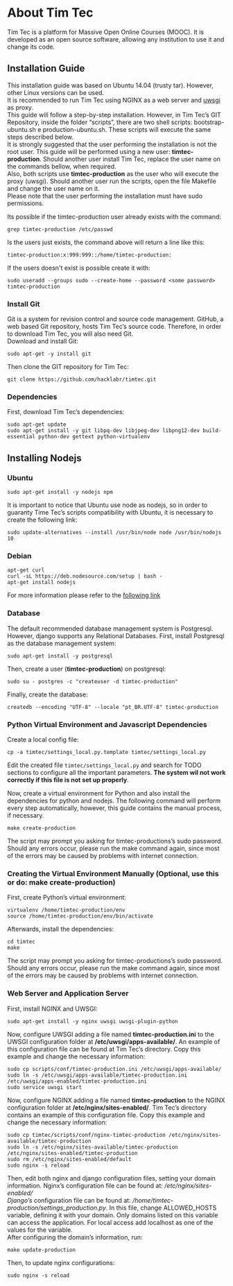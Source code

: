 # About Tim Tec
Tim Tec is a platform for Massive Open Online Courses (MOOC). It is developed as an open source software, allowing any institution to use it and change its code.

## Installation Guide
This installation guide was based on Ubuntu 14.04 (trusty tar). However, other Linux versions can be used.  
It is recommended to run Tim Tec using NGINX as a web server and [uwsgi](https://uwsgi-docs.readthedocs.org/en/latest/) as proxy.  
This guide will follow a step-by-step installation. However, in Tim Tec’s GIT Repository, inside the folder “scripts”, there are two shell scripts: bootstrap-ubuntu.sh e production-ubuntu.sh. These scripts will execute the same steps described below.  
It is strongly suggested that the user performing the installation is not the root user. This guide will be performed using a new user: **timtec-production**. Should another user install Tim Tec, replace the user name on the commands bellow, when required.  
Also, both scripts use **timtec-production** as the user who will execute the proxy (uwsgi). Should another user run the scripts, open the file Makefile and change the user name on it.  
Please note that the user performing the installation must have sudo permissions.

Its possible if the timtec-production user already exists with the command:

    grep timtec-production /etc/passwd

Is the users just exists, the command above will return a line like this:

    timtec-production:x:999:999::/home/timtec-production:

If the users doesn't exist is possible create it with:

    sudo useradd --groups sudo --create-home --password <some password> timtec-production



### Install Git

Git is a system for revision control and source code management. GitHub, a web based Git repository, hosts Tim Tec’s source code. Therefore, in order to download Tim Tec, you will also need Git.  
Download and install Git:

    sudo apt-get -y install git

Then clone the GIT repository for Tim Tec:

    git clone https://github.com/hacklabr/timtec.git

### Dependencies

First, download Tim Tec’s dependencies:

    sudo apt-get update 
    sudo apt-get install -y git libpq-dev libjpeg-dev libpng12-dev build-essential python-dev gettext python-virtualenv

## Installing Nodejs

### Ubuntu

    sudo apt-get install -y nodejs npm

It is important to notice that Ubuntu use node as nodejs, so in order to guaranty Time Tec’s scripts compatibility with Ubuntu, it is necessary to create the following link:  

    sudo update-alternatives --install /usr/bin/node node /usr/bin/nodejs 10

### Debian

    apt-get curl
    curl -sL https://deb.nodesource.com/setup | bash -
    apt-get install nodejs

For more information please refer to the [following link](https://github.com/joyent/node/wiki/installing-node.js-via-package-manager#debian-and-ubuntu-based-linux-distributions)

### Database
The default recommended database management system is Postgresql. However, django supports any Relational Databases. First, install Postgresql as the database management system:

    sudo apt-get install -y postgresql

Then, create a user (**timtec-production**) on postgresql:

    sudo su - postgres -c "createuser -d timtec-production" 

Finally, create the database:

    createdb --encoding "UTF-8" --locale "pt_BR.UTF-8" timtec-production

### Python Virtual Environment and Javascript Dependencies
Create a local config file:

    cp -a timtec/settings_local.py.template timtec/settings_local.py

Edit the created file `timtec/settings_local.py` and search for TODO sections to configure all the important parameters. **The system wil not work correctly if this file is not set up properly**.

Now, create a virtual environment for Python and also install the dependencies for python and nodejs. The following command will perform every step automatically, however, this guide contains the manual process, if necessary.

    make create-production

The script may prompt you asking for timtec-productions’s sudo password. Should any errors occur, please run the make command again, since most of the errors may be caused by problems with internet connection.

### Creating the Virtual Environment Manually (Optional, use this or do: make create-production)
First, create Python’s virtual environment:

    virtualenv /home/timtec-production/env
    source /home/timtec-production/env/bin/activate

Afterwards, install the dependencies:

    cd timtec
    make

The script may prompt you asking for timtec-productions’s sudo password. Should any errors occur, please run the make command again, since most of the errors may be caused by problems with internet connection.

### Web Server and Application Server
First, install NGINX and UWSGI:

    sudo apt-get install -y nginx uwsgi uwsgi-plugin-python

Now, configure UWSGI adding a file named **timtec-production.ini** to the UWSGI configuration folder at **/etc/uwsgi/apps-available/**. An example of this configuration file can be found at Tim Tec’s directory. Copy this example and change the necessary information:

    sudo cp scripts/conf/timtec-production.ini /etc/uwsgi/apps-available/ 
    sudo ln -s /etc/uwsgi/apps-available/timtec-production.ini /etc/uwsgi/apps-enabled/timtec-production.ini
    sudo service uwsgi start

Now, configure NGINX adding a file named **timtec-production** to the NGINX configuration folder at **/etc/nginx/sites-enabled/**. Tim Tec’s directory contains an example of this configuration file. Copy this example and change the necessary information:

    sudo cp timtec/scripts/conf/nginx-timtec-production /etc/nginx/sites-available/timtec-production
    sudo ln -s /etc/nginx/sites-available/timtec-production /etc/nginx/sites-enabled/timtec-production
    sudo rm /etc/nginx/sites-enabled/default
    sudo nginx -s reload

Then, edit both nginx and django configuration files, setting your domain information. Nginx’s configuration file can be found at: _/etc/nginx/sites-enabled/_  
_Django’s_ configuration file can be found at: _/home/timtec-production/settings_production.py_. In this file, change ALLOWED_HOSTS variable, defining it with your domain. Only domains listed on this variable can access the application. For local access add localhost as one of the values for the variable.  
After configuring the domain’s information, run:

    make update-production

Then, to update nginx configurations:

    sudo nginx -s reload
